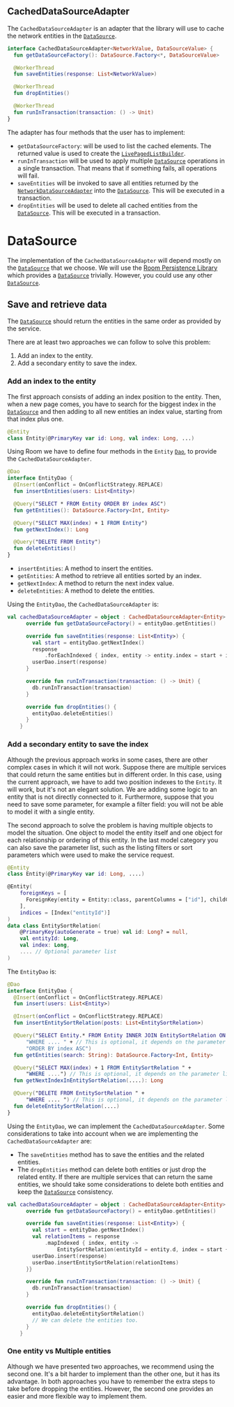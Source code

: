 ## CachedDataSourceAdapter
The `CachedDataSourceAdapter` is an adapter that the library will use to cache the network entities in the [`DataSource`].

```kotlin
interface CachedDataSourceAdapter<NetworkValue, DataSourceValue> {
  fun getDataSourceFactory(): DataSource.Factory<*, DataSourceValue>

  @WorkerThread
  fun saveEntities(response: List<NetworkValue>)

  @WorkerThread
  fun dropEntities()

  @WorkerThread
  fun runInTransaction(transaction: () -> Unit)
}
```

The adapter has four methods that the user has to implement:

- `getDataSourceFactory`: will be used to list the cached elements.
The returned value is used to create the [`LivePagedListBuilder`](https://developer.android.com/reference/android/arch/paging/LivePagedListBuilder).
- `runInTransaction` will be used to apply multiple [`DataSource`] operations in a single transaction. That means that if something fails, all operations will fail.
- `saveEntities` will be invoked to save all entities returned by the [`NetworkDataSourceAdapter`] into the [`DataSource`].
This will be executed in a transaction.
- `dropEntities` will be used to delete all cached entities from the [`DataSource`].
This will be executed in a transaction.

# DataSource
The implementation of the `CachedDataSourceAdapter` will depend mostly on the [`DataSource`] that we choose.
We will use the [Room Persistence Library](https://developer.android.com/topic/libraries/architecture/room) which provides a [`DataSource`] trivially.
However, you could use any other [`DataSource`].

## Save and retrieve data
The [`DataSource`] should return the entities in the same order as provided by the service.

There are at least two approaches we can follow to solve this problem:

1. Add an index to the entity.
1. Add a secondary entity to save the index.

### Add an index to the entity

The first approach consists of adding an index position to the entity.
Then, when a new page comes, you have to search for the biggest index in the [`DataSource`] and then adding to all new entities an index value, starting from that index plus one.

```kotlin
@Entity
class Entity(@PrimaryKey var id: Long, val index: Long, ...)
```

Using Room we have to define four methods in the `Entity` [`Dao`](https://developer.android.com/training/data-storage/room/accessing-data), to provide the `CachedDataSourceAdapter`.


```kotlin
@Dao
interface EntityDao {
  @Insert(onConflict = OnConflictStrategy.REPLACE)
  fun insertEntities(users: List<Entity>)

  @Query("SELECT * FROM Entity ORDER BY index ASC")
  fun getEntities(): DataSource.Factory<Int, Entity>

  @Query("SELECT MAX(index) + 1 FROM Entity")
  fun getNextIndex(): Long

  @Query("DELETE FROM Entity")
  fun deleteEntities()
}
```

- `insertEntities`: A method to insert the entities.
- `getEntities`: A method to retrieve all entities sorted by an index.
- `getNextIndex`: A method to return the next index value.
- `deleteEntities`: A method to delete the entities.

Using the `EntityDao`, the `CachedDataSourceAdapter` is:

```kotlin
val cachedDataSourceAdapter = object : CachedDataSourceAdapter<Entity> {
      override fun getDataSourceFactory() = entityDao.getEntities()

      override fun saveEntities(response: List<Entity>) {
        val start = entityDao.getNextIndex()
        response
            .forEachIndexed { index, entity -> entity.index = start + index }
        userDao.insert(response)
      }

      override fun runInTransaction(transaction: () -> Unit) {
        db.runInTransaction(transaction)
      }

      override fun dropEntities() {
        entityDao.deleteEntities()
      }
    }
```

### Add a secondary entity to save the index
Although the previous approach works in some cases, there are other complex cases in which it will not work.
Suppose there are multiple services that could return the same entities but in different order.
In this case, using the current approach, we have to add two position indexes to the `Entity`.
It will work, but it's not an elegant solution.
We are adding some logic to an entity that is not directly connected to it.
Furthermore, suppose that you need to save some parameter, for example a filter field: you will not be able to model it with a single entity.

The second approach to solve the problem is having multiple objects to model the situation.
One object to model the entity itself and one object for each relationship or ordering of this entity.
In the last model category you can also save the parameter list, such as the listing filters or sort parameters which were used to make the service request.

```kotlin
@Entity
class Entity(@PrimaryKey var id: Long, ....)

@Entity(
    foreignKeys = [
      ForeignKey(entity = Entity::class, parentColumns = ["id"], childColumns = ["entityId"])
    ],
    indices = [Index("entityId")]
)
data class EntitySortRelation(
    @PrimaryKey(autoGenerate = true) val id: Long? = null,
    val entityId: Long,
    val index: Long,
    .... // Optional parameter list
)
```

The `EntityDao` is:

```kotlin
@Dao
interface EntityDao {
  @Insert(onConflict = OnConflictStrategy.REPLACE)
  fun insert(users: List<Entity>)

  @Insert(onConflict = OnConflictStrategy.REPLACE)
  fun insertEntitySortRelation(posts: List<EntitySortRelation>)

  @Query("SELECT Entity.* FROM Entity INNER JOIN EntitySortRelation ON Entity.id = EntitySortRelation.entityId " +
      "WHERE .... " + // This is optional, it depends on the parameter list
      "ORDER BY index ASC")
  fun getEntities(search: String): DataSource.Factory<Int, Entity>

  @Query("SELECT MAX(index) + 1 FROM EntitySortRelation " +
      "WHERE ....") // This is optional, it depends on the parameter list
  fun getNextIndexInEntitySortRelation(....): Long

  @Query("DELETE FROM EntitySortRelation " +
      "WHERE .... ") // This is optional, it depends on the parameter list
  fun deleteEntitySortRelation(....)
}
```

Using the `EntityDao`, we can implement the `CachedDataSourceAdapter`.
Some considerations to take into account when we are implementing the `CachedDataSourceAdapter` are:
- The `saveEntities` method has to save the entities and the related entities.
- The `dropEntities` method can delete both entities or just drop the related entity.
If there are multiple services that can return the same entities, we should take some considerations to delete both entities and keep the [`DataSource`] consistency. 

```kotlin
val cachedDataSourceAdapter = object : CachedDataSourceAdapter<Entity> {
      override fun getDataSourceFactory() = entityDao.getEntities()

      override fun saveEntities(response: List<Entity>) {
        val start = entityDao.getNextIndex()
        val relationItems = response
            .mapIndexed { index, entity -> 
            	EntitySortRelation(entityId = entity.d, index = start + index }
        userDao.insert(response)
        userDao.insertEntitySortRelation(relationItems)
      }}

      override fun runInTransaction(transaction: () -> Unit) {
        db.runInTransaction(transaction)
      }

      override fun dropEntities() {
        entityDao.deleteEntitySortRelation()
        // We can delete the entities too.
      }
    }
```

### One entity vs Multiple entities

Although we have presented two approaches, we recommend using the second one.
It's a bit harder to implement than the other one, but it has its advantage.
In both approaches you have to remember the extra steps to take before dropping the entities.
However, the second one provides an easier and more flexible way to implement them.

[`DataSource`]: https://developer.android.com/reference/android/arch/paging/DataSource
[`NetworkDataSourceAdapter`]: NetworkDataSourceAdapter.md
